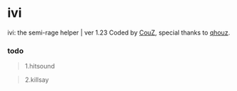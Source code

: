 # ivi
ivi: the semi-rage helper | ver 1.23
Coded by [CouZ](https://legendware.pw/members/couz.34/ "legendware forum account"), special thanks to [qhouz](https://legendware.pw/members/qhouz.34156// "legendware forum account").
### todo
<blockquote>1.hitsound</blockquote>
<blockquote>2.killsay</blockquote>
